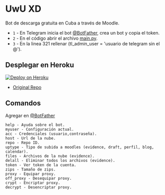 # UwU XD

Bot de descarga gratuita en Cuba a través de Moodle.

- `1` - En Telegram inicia el bot [@BotFather](https://t.me/BotFather), crea un bot y copia el token.
- `2` - En el código abrir el archivo [main.py](/main.py).
- `3` - En la linea 321 rellenar (tl_admin_user = 'usuario de telegram sin el @').

## Desplegar en Heroku

[![Deploy on Heroku](https://www.herokucdn.com/deploy/button.svg)](https://heroku.com/deploy)

- [Original Repo](https://github.com/DavidTamayo95/UwU-Sam)

## Comandos
Agregar en [@BotFather](https://t.me/BotFather)

    help - Ayuda sobre el bot.
    myuser - Configuración actual.
    acc - Credenciales (usuario,contraseña).
    host - Url de la nube.
    repo - Repo ID.
    uptype - Tipo de subida a moodles (evidence, draft, perfil, blog, calendar).
    files - Archivos de la nube (evidence).
    delall - Eliminar todos los archivos (evidence).
    token - Ver token de la cuenta.
    zips - Tamaño de zips.
    proxy - Equipar proxy.
    off_proxy - Desequipar proxy.
    crypt - Encriptar proxy.
    decrypt - Desencriptar proxy.
